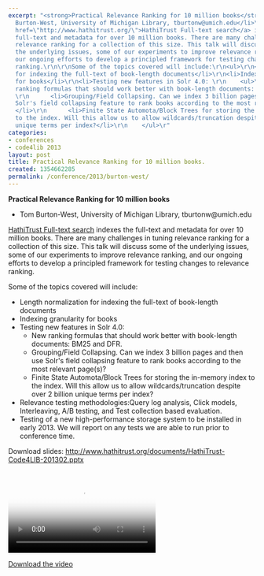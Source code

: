 ```yaml
---
excerpt: "<strong>Practical Relevance Ranking for 10 million books</strong>\r\n\r\n<ul>\r\n<li>Tom
  Burton-West, University of Michigan Library, tburtonw@umich.edu</li>\r\n</ul>\r\n\r\n<a
  href=\"http://www.hathitrust.org/\">HathiTrust Full-text search</a> indexes the
  full-text and metadata for over 10 million books. There are many challenges in tuning
  relevance ranking for a collection of this size. This talk will discuss some of
  the underlying issues, some of our experiments to improve relevance ranking, and
  our ongoing efforts to develop a principled framework for testing changes to relevance
  ranking.\r\n\r\nSome of the topics covered will include:\r\n<ul>\r\n<li>Length normalization
  for indexing the full-text of book-length documents</li>\r\n<li>Indexing granularity
  for books</li>\r\n<li>Testing new features in Solr 4.0: \r\n    <ul>\r\n      <li>New
  ranking formulas that should work better with book-length documents: BM25 and DFR.</li>
  \r\n      <li>Grouping/Field Collapsing. Can we index 3 billion pages and then use
  Solr's field collapsing feature to rank books according to the most relevant page(s)?
  </li>\r\n      <li>Finite State Automota/Block Trees for storing the in-memory index
  to the index. Will this allow us to allow wildcards/truncation despite over 2 billion
  unique terms per index?</li>\r\n    </ul>\r"
categories:
- conferences
- code4lib 2013
layout: post
title: Practical Relevance Ranking for 10 million books.
created: 1354662285
permalink: /conference/2013/burton-west/
---
```

<strong>Practical Relevance Ranking for 10 million books</strong>

<ul>
<li>Tom Burton-West, University of Michigan Library, tburtonw@umich.edu</li>
</ul>

<a href="http://www.hathitrust.org/">HathiTrust Full-text search</a> indexes the full-text and metadata for over 10 million books. There are many challenges in tuning relevance ranking for a collection of this size. This talk will discuss some of the underlying issues, some of our experiments to improve relevance ranking, and our ongoing efforts to develop a principled framework for testing changes to relevance ranking.

Some of the topics covered will include:
<ul>
<li>Length normalization for indexing the full-text of book-length documents</li>
<li>Indexing granularity for books</li>
<li>Testing new features in Solr 4.0: 
    <ul>
      <li>New ranking formulas that should work better with book-length documents: BM25 and DFR.</li> 
      <li>Grouping/Field Collapsing. Can we index 3 billion pages and then use Solr's field collapsing feature to rank books according to the most relevant page(s)? </li>
      <li>Finite State Automota/Block Trees for storing the in-memory index to the index. Will this allow us to allow wildcards/truncation despite over 2 billion unique terms per index?</li>
    </ul>
<li>Relevance testing methodologies:Query log analysis, Click models, Interleaving, A/B testing, and Test collection based evaluation.</li>
<li>Testing of a new high-performance storage system to be installed in early 2013. We will report on any tests we are able to run prior to conference time.</li>
</ul>

Download slides: <a href="http://www.hathitrust.org/documents/HathiTrust-Code4LIB-201302.pptx">http://www.hathitrust.org/documents/HathiTrust-Code4LIB-201302.pptx</a>
<br></br>

<video controls="" poster="https://ia801600.us.archive.org/33/items/Day2TomBurtonWest/Day2-Tom%20Burton-West.gif"><source src="https://ia801600.us.archive.org/33/items/Day2TomBurtonWest/Day2-Tom%20Burton-West.mp4" type="video/mp4"><source src="https://ia801600.us.archive.org/33/items/Day2TomBurtonWest/Day2-Tom%20Burton-West.ogv" type="video/ogg"></video><p><a href="https://ia801600.us.archive.org/33/items/Day2TomBurtonWest/Day2-Tom%20Burton-West.mp4">Download the video</a></p>
